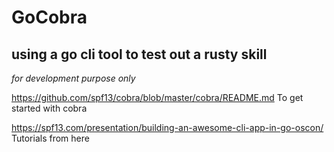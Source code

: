 # GoCobra
## using a go cli tool to test out a rusty skill
_for development purpose only_ 

<https://github.com/spf13/cobra/blob/master/cobra/README.md> To get started with cobra 

<https://spf13.com/presentation/building-an-awesome-cli-app-in-go-oscon/> Tutorials from here